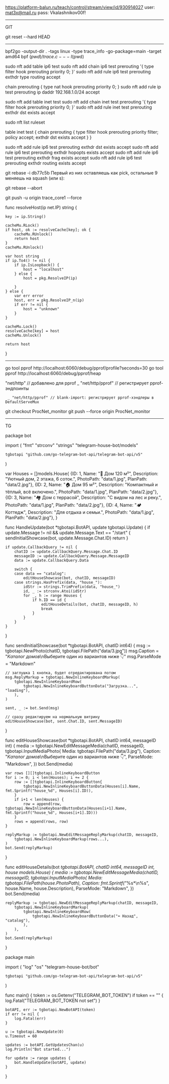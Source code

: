 
https://platform-balun.ru/teach/control/stream/view/id/930914027
user: mat3x@mail.ru
pass: Vkalashnikov00f!

__________________________________________________
GIT

git reset --hard HEAD
____________________________________________________



bpf2go -output-dir . -tags linux -type trace_info -go-package=main -target amd64 bpf $(pwd)/trace.c -- -I$(pwd)



sudo nft add table ip6 test
sudo nft add chain ip6 test prerouting '{ type filter hook prerouting priority 0; }'
sudo nft add rule ip6 test prerouting exthdr type routing accept

chain prerouting {
    type nat hook prerouting priority 0;
}
sudo nft add rule ip test prerouting ip daddr 192.168.1.0/24 accept




sudo nft add table inet test
sudo nft add chain inet test prerouting '{ type filter hook prerouting priority 0; }'
sudo nft add rule inet test prerouting exthdr dst exists accept


sudo nft list ruleset

table inet test {
        chain prerouting {
                type filter hook prerouting priority filter; policy accept;
                exthdr dst exists accept
        }
}


sudo nft add rule ip6 test prerouting exthdr dst exists accept
sudo nft add rule ip6 test prerouting exthdr hopopts exists accept
sudo nft add rule ip6 test prerouting exthdr frag exists accept
sudo nft add rule ip6 test prerouting exthdr routing exists accept



git rebase -i db77c5b 
Первый из них оставляешь как pick, остальные 9 меняешь на squash (или s):

git rebase --abort


git push -u origin trace_core1 --force


func resolveHost(ip net.IP) string {

	key := ip.String()

	cacheMu.RLock()
	if host, ok := resolveCache[key]; ok {
		cacheMu.RUnlock()
		return host
	}
	cacheMu.RUnlock()

	var host string
	if ip.To4() != nil {
		if ip.IsLoopback() {
			host = "localhost"
		} else {
			host = pkg.ResolveIP(ip)

		}
	} else {
		var err error
		host, err = pkg.ResolveIP_n(ip)
		if err != nil {
			host = "unknown"
		}
	}

	cacheMu.Lock()
	resolveCache[key] = host
	cacheMu.Unlock()

	return host
}







_______________________________________________________________________________________________


go tool pprof http://localhost:6060/debug/pprof/profile?seconds=30
go tool pprof http://localhost:6060/debug/pprof/heap



"net/http"      // добавлено для pprof
	_ "net/http/pprof" // регистрирует pprof-эндпоинты

     _ "net/http/pprof" // blank-import: регистрирует pprof-хэндлеры в DefaultServeMux



git checkout ProcNet_monitor
git push --force origin ProcNet_monitor


______________________________________________________________________________________________
TG

package bot

import (
	"fmt"
	"strconv"
	"strings"
	"telegram-house-bot/models"

	tgbotapi "github.com/go-telegram-bot-api/telegram-bot-api/v5"
)

var Houses = []models.House{
	{ID: 1, Name: "🏡 Дом 120 м²", Description: "Уютный дом, 2 этажа, 6 соток.", PhotoPath: "data/1.jpg", PlanPath: "data/2.jpg"},
	{ID: 2, Name: "🏠 Дом 95 м²", Description: "Компактный и тёплый, всё включено.", PhotoPath: "data/1.jpg", PlanPath: "data/2.jpg"},
	{ID: 3, Name: "🏘 Дом с террасой", Description: "С видом на лес и реку.", PhotoPath: "data/1.jpg", PlanPath: "data/2.jpg"},
	{ID: 4, Name: "🏕 Коттедж", Description: "Для отдыха и семьи.", PhotoPath: "data/1.jpg", PlanPath: "data/2.jpg"},
}

func HandleUpdate(bot *tgbotapi.BotAPI, update tgbotapi.Update) {
	if update.Message != nil && update.Message.Text == "/start" {
		sendInitialShowcase(bot, update.Message.Chat.ID)
		return
	}

	if update.CallbackQuery != nil {
		chatID := update.CallbackQuery.Message.Chat.ID
		messageID := update.CallbackQuery.Message.MessageID
		data := update.CallbackQuery.Data

		switch {
		case data == "catalog":
			editHouseShowcase(bot, chatID, messageID)
		case strings.HasPrefix(data, "house_"):
			idStr := strings.TrimPrefix(data, "house_")
			id, _ := strconv.Atoi(idStr)
			for _, h := range Houses {
				if h.ID == id {
					editHouseDetails(bot, chatID, messageID, h)
					break
				}
			}
		}
	}
}


func sendInitialShowcase(bot *tgbotapi.BotAPI, chatID int64) {
	msg := tgbotapi.NewPhoto(chatID, tgbotapi.FilePath("data/3.jpg"))
	msg.Caption = "*Каталог домов*\nВыберите один из вариантов ниже 👇"
	msg.ParseMode = "Markdown"

	// заглушка 1 кнопка, будет отредактирована потом
	msg.ReplyMarkup = tgbotapi.NewInlineKeyboardMarkup(
		tgbotapi.NewInlineKeyboardRow(
			tgbotapi.NewInlineKeyboardButtonData("Загрузка...", "loading"),
		),
	)

	sent, _ := bot.Send(msg)

	// сразу редактируем на нормальную витрину
	editHouseShowcase(bot, sent.Chat.ID, sent.MessageID)
}

func editHouseShowcase(bot *tgbotapi.BotAPI, chatID int64, messageID int) {
	media := tgbotapi.NewEditMessageMedia(chatID, messageID, tgbotapi.InputMediaPhoto{
		Media:     tgbotapi.FilePath("data/3.jpg"),
		Caption:   "*Каталог домов*\nВыберите один из вариантов ниже 👇",
		ParseMode: "Markdown",
	})
	bot.Send(media)

	var rows [][]tgbotapi.InlineKeyboardButton
	for i := 0; i < len(Houses); i += 2 {
		row := []tgbotapi.InlineKeyboardButton{
			tgbotapi.NewInlineKeyboardButtonData(Houses[i].Name, fmt.Sprintf("house_%d", Houses[i].ID)),
		}
		if i+1 < len(Houses) {
			row = append(row, tgbotapi.NewInlineKeyboardButtonData(Houses[i+1].Name, fmt.Sprintf("house_%d", Houses[i+1].ID)))
		}
		rows = append(rows, row)
	}

	replyMarkup := tgbotapi.NewEditMessageReplyMarkup(chatID, messageID,
		tgbotapi.NewInlineKeyboardMarkup(rows...),
	)
	bot.Send(replyMarkup)
}

func editHouseDetails(bot *tgbotapi.BotAPI, chatID int64, messageID int, house models.House) {
	media := tgbotapi.NewEditMessageMedia(chatID, messageID, tgbotapi.InputMediaPhoto{
		Media:     tgbotapi.FilePath(house.PhotoPath),
		Caption:   fmt.Sprintf("*%s*\n%s", house.Name, house.Description),
		ParseMode: "Markdown",
	})
	bot.Send(media)

	replyMarkup := tgbotapi.NewEditMessageReplyMarkup(chatID, messageID,
		tgbotapi.NewInlineKeyboardMarkup(
			tgbotapi.NewInlineKeyboardRow(
				tgbotapi.NewInlineKeyboardButtonData("⬅️ Назад", "catalog"),
			),
		),
	)
	bot.Send(replyMarkup)
}





package main

import (
	"log"
	"os"
	"telegram-house-bot/bot"

	tgbotapi "github.com/go-telegram-bot-api/telegram-bot-api/v5"
)

func main() {
	token := os.Getenv("TELEGRAM_BOT_TOKEN")
	if token == "" {
		log.Fatal("TELEGRAM_BOT_TOKEN not set")
	}

	botAPI, err := tgbotapi.NewBotAPI(token)
	if err != nil {
		log.Fatal(err)
	}

	u := tgbotapi.NewUpdate(0)
	u.Timeout = 60

	updates := botAPI.GetUpdatesChan(u)
	log.Println("Bot started...")

	for update := range updates {
		bot.HandleUpdate(botAPI, update)
	}
}








